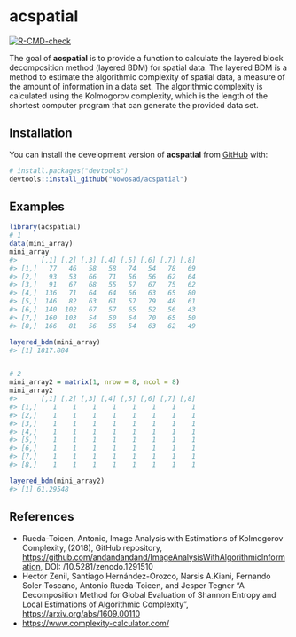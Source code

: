 
<!-- README.md is generated from README.Rmd. Please edit that file -->

# acspatial

<!-- badges: start -->

[![R-CMD-check](https://github.com/Nowosad/spatcomplexity/actions/workflows/R-CMD-check.yaml/badge.svg)](https://github.com/Nowosad/spatcomplexity/actions/workflows/R-CMD-check.yaml)
<!-- badges: end -->

The goal of **acspatial** is to provide a function to calculate the
layered block decomposition method (layered BDM) for spatial data. The
layered BDM is a method to estimate the algorithmic complexity of
spatial data, a measure of the amount of information in a data set. The
algorithmic complexity is calculated using the Kolmogorov complexity,
which is the length of the shortest computer program that can generate
the provided data set.

## Installation

You can install the development version of **acspatial** from
[GitHub](https://github.com/) with:

``` r
# install.packages("devtools")
devtools::install_github("Nowosad/acspatial")
```

## Examples

``` r
library(acspatial)
# 1
data(mini_array)
mini_array
#>      [,1] [,2] [,3] [,4] [,5] [,6] [,7] [,8]
#> [1,]   77   46   58   58   74   54   78   69
#> [2,]   93   53   66   71   56   56   62   64
#> [3,]   91   67   68   55   57   67   75   62
#> [4,]  136   71   64   64   66   63   65   80
#> [5,]  146   82   63   61   57   79   48   61
#> [6,]  140  102   67   57   65   52   56   43
#> [7,]  160  103   54   50   64   70   65   50
#> [8,]  166   81   56   56   54   63   62   49
```

``` r
layered_bdm(mini_array)
#> [1] 1817.884
```

``` r

# 2
mini_array2 = matrix(1, nrow = 8, ncol = 8)
mini_array2
#>      [,1] [,2] [,3] [,4] [,5] [,6] [,7] [,8]
#> [1,]    1    1    1    1    1    1    1    1
#> [2,]    1    1    1    1    1    1    1    1
#> [3,]    1    1    1    1    1    1    1    1
#> [4,]    1    1    1    1    1    1    1    1
#> [5,]    1    1    1    1    1    1    1    1
#> [6,]    1    1    1    1    1    1    1    1
#> [7,]    1    1    1    1    1    1    1    1
#> [8,]    1    1    1    1    1    1    1    1
```

``` r
layered_bdm(mini_array2)
#> [1] 61.29548
```

## References

- Rueda-Toicen, Antonio, Image Analysis with Estimations of Kolmogorov
  Complexity, (2018), GitHub repository,
  <https://github.com/andandandand/ImageAnalysisWithAlgorithmicInformation>,
  DOI: /10.5281/zenodo.1291510
- Hector Zenil, Santiago Hernández-Orozco, Narsis A.Kiani, Fernando
  Soler-Toscano, Antonio Rueda-Toicen, and Jesper Tegner “A
  Decomposition Method for Global Evaluation of Shannon Entropy and
  Local Estimations of Algorithmic Complexity”,
  <https://arxiv.org/abs/1609.00110>
- <https://www.complexity-calculator.com/>
